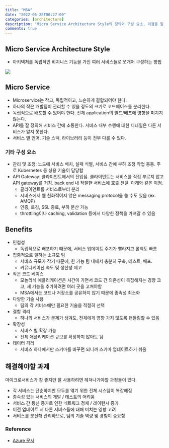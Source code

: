 ```yaml
---
title: "MSA"
date: "2022-06-28T00:27:00"
categories: [architecture]
description: "Micro Service Architecture Style의 정의와 구성 요소, 이점을 알아보자."
comments: true
---
```


## Micro Service Architecture Style

- 아키텍처를 독립적인 비지니스 기능을 가진 여러 서비스들로 쪼개어 구성하는 방법

<img src="https://docs.microsoft.com/ko-KR/azure/architecture/includes/images/microservices-logical.png">

## Micro Service

- Microservice는 작고, 독립적이고, 느슨하게 결합되어야 한다.
- 하나의 작은 개발팀이 관리할 수 있을 정도의 크기로 코드베이스를 분리한다.
- 독립적으로 배포할 수 있어야 한다. 전체 application의 빌드/배포에 영향을 미치지 않는다.
- API를 잘 정의해 서비스 간에 소통한다. 서비스 내부 수행에 대한 디테일은 다른 서비스가 알지 못한다.
- 서비스 별 언어, 기술 스택, 라이브러리 등이 전부 다를 수 있다.

### 기타 구성 요소

- 관리 및 조정: 노드에 서비스 배치, 실패 식별, 서비스 간에 부하 조정 작업 등등. 주로 Kubernetes 등 상용 기술이 담당함
- API Gateway: 클라이언트에서의 진입점. 클라이언트는 서비스를 직접 부르지 않고 API gateway를 거침. back end 내 적절한 서비스에 호출 전달. 아래와 같은 이점.
    - 클라이언트를 서비스로부터 분리
    - 서비스에서 웹 친화적이지 않은 messaging protocol을 쓸 수도 있음 (ex. AMQP)
    - 인증, 로깅, SSL 종료, 부하 분산 가능
    - throttling이나 caching, validation 등에서 다양한 정책을 가져갈 수 있음

## Benefits

- 민첩성
    - 독립적으로 배포하기 때문에, 서비스 업데이트 주기가 빨라지고 롤백도 빠름
- 집중적으로 일하는 소규모 팀
    - 서비스 규모가 작기 때문에, 한 기능 팀 내에서 충분히 구축, 테스트, 배포.
    - 커뮤니케이션 속도 및 생산성 제고
- 작은 코드 베이스
    - 모놀리식 애플리케이션은 시간이 가면서 코드 간 의존성이 복잡해지는 경향 크고, 새 기능을 추가하려면 여러 곳을 고쳐야함
    - MSA에서는 코드나 저장소를 공유하지 않기 때문에 종속성 최소화
- 다양한 기술 사용
    - 팀의 각 서비스에만 필요한 기술을 적절히 선택
- 결함 격리
    - 하나의 서비스가 문제가 생겨도, 전체에게 영향 가지 않도록 핸들링할 수 있음
- 확장성
    - 서비스 별 확장 가능
    - 전체 애플리케이션 규모를 확장하지 않아도 됨
- 데이터 격리
    - 서비스 하나에서만 스키마를 바꾸면 되니까 스키마 업데이트하기 쉬움

## 해결해야할 과제

마이크로서비스가 참 좋지만 잘 사용하려면 헤쳐나가야할 과정들이 있다.

- 각 서비스는 단순하지만 모두를 엮기 위한 전체 시스템이 복잡해짐
- 종속성 있는 서비스의 개발 / 테스트의 어려움
- 서비스 간 통신 증가로 인한 네트워크 정체 / 레이턴시 증가
- 버전 업데이트 시 다른 서비스들에 대해 미치는 영향 고려
- 서비스를 분산해 관리하므로, 팀의 기술 역량 및 경험이 중요함

### Reference

- [Azure 문서](https://docs.microsoft.com/ko-kr/azure/architecture/guide/architecture-styles/microservices)